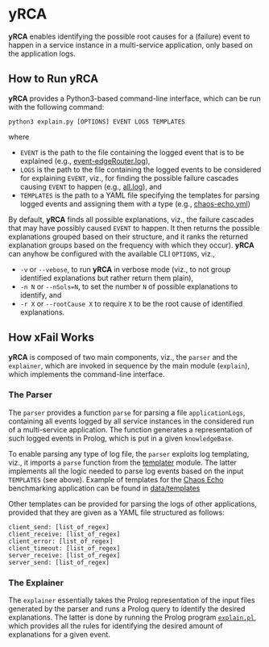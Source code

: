 # yRCA
**yRCA** enables identifying the possible root causes for a (failure) event to happen in a service instance in a multi-service application, only based on the application logs.

## How to Run yRCA
**yRCA** provides a Python3-based command-line interface, which can be run with the following command:
```
python3 explain.py [OPTIONS] EVENT LOGS TEMPLATES
```
where
* `EVENT` is the path to the file containing the logged event that is to be explained (e.g., [event-edgeRouter.log](https://github.com/di-unipi-socc/yRCA/blob/main/data/examples/sock-echo/orders-fail/event-edgeRouter.log)),
* `LOGS` is the path to the file containing the logged events to be considered for explaining `EVENT`, viz., for finding the possible failure cascades causing `EVENT` to happen (e.g., [all.log](https://github.com/di-unipi-socc/yRCA/blob/main/data/examples/sock-echo/orders-fail/all.log)), and 
* `TEMPLATES` is the path to a YAML file specifying the templates for parsing logged events and assigning them with a type (e.g., [chaos-echo.yml](https://github.com/di-unipi-socc/yRCA/blob/main/data/templates/chaos-echo.yml))

By default, **yRCA** finds all possible explanations,  viz., the failure cascades that may have possibly caused `EVENT` to happen.
It then returns the possible explanations grouped based on their structure, and it ranks the returned explanation groups based on the frequency with which they occur).
**yRCA** can anyhow be configured with the available CLI `OPTIONS`, viz.,
* `-v` or `--vebose`, to run **yRCA** in verbose mode (viz., to not group identified explanations but rather return them plain),
* `-n N` or `--nSols=N`, to set the number `N` of possible explanations to identify, and
* `-r X` or `--rootCause X` to require `X` to be the root cause of identified explanations.

## How xFail Works

**yRCA** is composed of two main components, viz., the `parser` and the `explainer`, which are invoked in sequence by the main module (`explain`), which implements the command-line interface.

### The Parser
The `parser` provides a function `parse` for parsing a file `applicationLogs`, containing all events logged by all service instances in the considered run of a multi-service application. The function generates a representation of such logged events in Prolog, which is put in a given `knowledgeBase`. 

To enable parsing any type of log file, the `parser` exploits log templating, viz., it imports a `parse` function from the [templater](parser/templater) module. 
The latter implements all the logic needed to parse log events based on the input `TEMPLATES` (see above). 
Example of templates for the [Chaos Echo](https://github.com/di-unipi-socc/chaos-echo) benchmarking application can be found in [data/templates](data/templates)

Other templates can be provided for parsing the logs of other applications, provided that they are given as a YAML file structured as follows:
```
client_send: [list_of_regex]
client_receive: [list_of_regex]
client_error: [list_of_regex]
client_timeout: [list_of_regex]
server_receive: [list_of_regex]
server_send: [list_of_regex]
```

### The Explainer
The `explainer` essentially takes the Prolog representation of the input files generated by the parser and runs a Prolog query to identify the desired explanations. The latter is done by running the Prolog program [`explain.pl`](explainer/prolog/explain.pl), which provides all the rules for identifying the desired amount of explanations for a given event.
